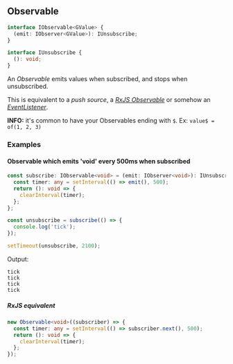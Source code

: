 ## Observable

```ts
interface IObservable<GValue> {
  (emit: IObserver<GValue>): IUnsubscribe;
}

interface IUnsubscribe {
  (): void;
}
```

An *Observable* emits values when subscribed, and stops when unsubscribed.

This is equivalent to a *push source*, a *[RxJS Observable](https://rxjs-dev.firebaseapp.com/guide/observable)*
or somehow an *[EventListener](https://developer.mozilla.org/en-US/docs/Web/API/EventTarget/addEventListener)*.

**INFO:** it's common to have your Observables ending with `$`. Ex: `value$ = of(1, 2, 3)`

### Examples

#### Observable which emits 'void' every 500ms when subscribed

```ts
const subscribe: IObservable<void> = (emit: IObserver<void>): IUnsubscribe => {
  const timer: any = setInterval(() => emit(), 500);
  return (): void => {
    clearInterval(timer);
  };
};

const unsubscribe = subscribe(() => {
  console.log('tick');
});

setTimeout(unsubscribe, 2100);
```

Output:

```text
tick
tick
tick
tick
```

##### RxJS equivalent

```ts
new Observable<void>((subscriber) => {
  const timer: any = setInterval(() => subscriber.next(), 500);
  return (): void => {
    clearInterval(timer);
  };
});
```

